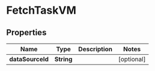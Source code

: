 

# FetchTaskVM


## Properties

| Name | Type | Description | Notes |
|------------ | ------------- | ------------- | -------------|
|**dataSourceId** | **String** |  |  [optional] |



